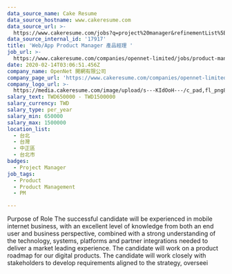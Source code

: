 ```yaml
---
data_source_name: Cake Resume
data_source_hostname: www.cakeresume.com
data_source_url: >-
  https://www.cakeresume.com/jobs?q=project%20manager&refinementList%5Blang_name%5D%5B0%5D=English&refinementList%5Bsalary_type%5D=per_year&range%5Bsalary_range%5D%5Bmin%5D=1000000&page=2
data_source_internal_id: '17917'
title: 'Web/App Product Manager 產品經理 '
job_url: >-
  https://www.cakeresume.com/companies/opennet-limited/jobs/product-manager-b3a25b
date: 2020-02-14T03:06:51.456Z
company_name: OpenNet 開網有限公司
company_page_url: 'https://www.cakeresume.com/companies/opennet-limited'
company_logo_url: >-
  https://media.cakeresume.com/image/upload/s---KIdOoH---/c_pad,fl_png8,h_200,w_200/v1574663536/bzaybcelyff1kqaqhhmr.png
salary_text: TWD650000 - TWD1500000
salary_currency: TWD
salary_type: per_year
salary_min: 650000
salary_max: 1500000
location_list:
  - 台北
  - 台灣
  - 中正區
  - 台北市
badges:
  - Project Manager
job_tags:
  - Product
  - Product Management
  - PM

---
```


Purpose of Role The successful candidate will be experienced in mobile internet business, with an excellent level of knowledge from both an end user and business perspective, combined with a strong understanding of the technology, systems, platforms and partner integrations needed to deliver a market leading experience. The candidate will work on a product roadmap for our digital products. The candidate will work closely with stakeholders to develop requirements aligned to the strategy, overseei
